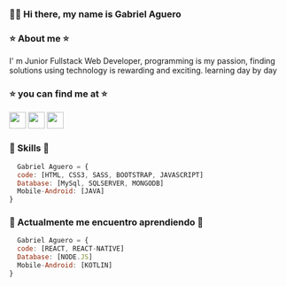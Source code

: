 <h3>🙋‍♂️ Hi there, my name is Gabriel Aguero <h3> 


<h3> ⭐️ About me ⭐️</h3>  

<p> I' m Junior Fullstack Web Developer, programming is my passion, finding solutions using technology is rewarding and exciting. learning day by day <p>
  
<h3> ⭐️ you can find me at ⭐️</h3>
  
<a href="https://twitter.com/gabrielhaguero" alt="Twitter"><img src="https://user-images.githubusercontent.com/32781895/123566924-5752a680-d797-11eb-9726-10fa02b0ba30.png" height="30" width="30"></a> 
<a href="https://www.instagram.com/gabyhaguero/" alt="Instagram"><img src="https://user-images.githubusercontent.com/32781895/123567082-c0d2b500-d797-11eb-99cd-0eebf7f4fb11.png" height="30" width="30"></a>
<a href="https://www.linkedin.com/in/gabriel-ag%C3%BCero/" alt="Instagram"><img src="https://user-images.githubusercontent.com/32781895/170410981-4e531aa2-cd9e-402f-b090-2945c1f713b4.png" height="30" width="30"></a>
  
  
<h3> 🌟 Skills 🌟</h3>
 
``` JavasCript
  Gabriel Aguero = {  
  code: [HTML, CSS3, SASS, BOOTSTRAP, JAVASCRIPT]
  Database: [MySql, SQLSERVER, MONGODB]
  Mobile-Android: [JAVA]
}
```





<h3> 🌟 Actualmente me encuentro aprendiendo 🌟</h3> 

``` JavasCript
  Gabriel Aguero = {  
  code: [REACT, REACT-NATIVE]
  Database: [NODE.JS]
  Mobile-Android: [KOTLIN]
}
```
<!--



Here are some ideas to get you started:

- 🔭 I’m currently working on  un Proyecto de Android
- 🌱 I’m currently learning ...
- 👯 I’m looking to collaborate on ...
- 🤔 I’m looking for help with ...
- 💬 Ask me about ...
- 📫 How to reach me: ...
- 😄 Pronouns: ...
- ⚡ Fun fact: ...
-->


